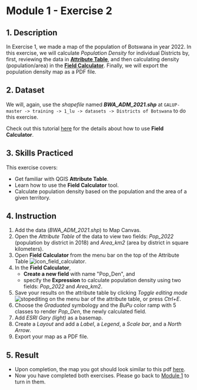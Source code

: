 # Module 1 - Exercise 2

## 1. Description

In Exercise 1, we made a map of the population of Botswana in year 2022. In this
exercise, we will calculate _Population Density_ for individual Districts by,
first, reviewing the data in
[**Attribute Table**](https://docs.qgis.org/3.10/en/docs/user_manual/working_with_vector/attribute_table.html?highlight=attribute#introducing-the-attribute-table-interface),
and then calculating density (population/area) in the
[**Field Calculator**](https://docs.qgis.org/3.10/en/docs/user_manual/working_with_vector/attribute_table.html#using-the-field-calculator).
Finally, we will export the population density map as a PDF file.

## 2. Dataset

We will, again, use the _shapefile_ named **_BWA_ADM_2021.shp_** at
`GALUP-master -> training -> 1_lu -> datasets -> Districts of Botswana`
to do this exercise.

Check out this tutorial [here](https://www.youtube.com/watch?v=PkGON2G8vEU)
for the details about how to use **Field Calculator**.

## 3. Skills Practiced

This exercise covers:

- Get familiar with QGIS **Attribute Table**.
- Learn how to use the **Field Calculator** tool.
- Calculate population density based on the population and the area of a given
  territory.

## 4. Instruction

1. Add the data (_BWA_ADM_2021.shp_) to Map Canvas.
2. Open the _Attribute Table_ of the data to view two fields: _Pop\_2022_
   (population by district in 2018) and _Area\_km2_ (area by district in square
   kilometers).
3. Open **Field Calculator** from the menu bar on the top of the Attribute
   Table ![icon_field_calculator](../../../img/gui/icon/mActionCalculateField.svg).
4. In the **Field Calculator**,
   - **Create a new field** with name "Pop_Den", and
   - specify the **Expression** to calculate population density using two
     fields: _Pop\_2022_ and _Area\_km2_.
5. Save your results on the attribute table by clicking _Toggle editing mode_ ![stopediting](../../../img/gui/icon/mActionToggleEditing.svg) on the menu bar of the attribute table, or press _Ctrl\+E_.
6. Choose the _Graduated_ symbology and the _BuPu_ color ramp with 5 classes to
   render _Pop\_Den_, the newly calculated field.
7. Add _ESRI Gary (light)_ as a basemap.
8. Create a _Layout_ and add a _Label_, a _Legend_, a _Scale bar_, and
   a _North Arrow_.
9. Export your map as a PDF file.
  
## 5. Result

- Upon completion, the map you got should look similar to this pdf
  [here](../pdf_maps/BWDensityMap.pdf).
- Now you have completed both exercises. Please go back to
  [Module 1](https://github.com/mogaetkpp/GALUP/blob/master/training/1_lu/modules/module1.md#4-exercises) to turn in them.
